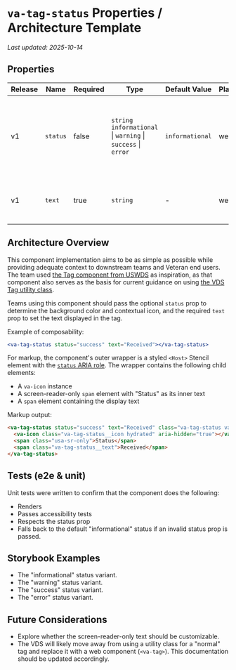 # `va-tag-status` Properties / Architecture Template
_Last updated: 2025-10-14_

## Properties

| Release | Name     | Required | Type                                                             | Default Value   | Platform | Description                                                                      |
|---------|----------|----------|------------------------------------------------------------------|-----------------|----------|----------------------------------------------------------------------------------|
| v1      | `status` | false    | `string`    `informational` \| `warning` \| `success` \| `error` | `informational` | web      | The status variant of the tag. Determines the background color and icon. One of  |
| v1      | `text`   | true     | `string`                                                         | -               | web      | The text to be displayed in the tag element.                                     |                                                     |

## Architecture Overview

This component implementation aims to be as simple as possible while providing adequate context to downstream teams and Veteran end users. The team used [the Tag component from USWDS](https://designsystem.digital.gov/components/tag/) as inspiration, as that component also serves as the basis for current guidance on using [the VDS Tag utility class](https://design.va.gov/components/tag).

Teams using this component should pass the optional `status` prop to determine the background color and contextual icon, and the required `text` prop to set the text displayed in the tag.

Example of composability:
```jsx
<va-tag-status status="success" text="Received"></va-tag-status>
```

For markup, the component's outer wrapper is a styled `<Host>` Stencil element with the [`status` ARIA role](https://developer.mozilla.org/en-US/docs/Web/Accessibility/ARIA/Reference/Roles/status_role). The wrapper contains the following child elements:
- A `va-icon` instance
- A screen-reader-only `span` element with "Status" as its inner text
- A `span` element containing the display text 

Markup output:
```html
<va-tag-status status="success" text="Received" class="va-tag-status va-tag-status--success hydrated" role="status">
  <va-icon class="va-tag-status__icon hydrated" aria-hidden="true"></va-icon>
  <span class="usa-sr-only">Status</span>
  <span class="va-tag-status__text">Received</span>
</va-tag-status>
```

## Tests (e2e & unit)

Unit tests were written to confirm that the component does the following:
- Renders
- Passes accessibility tests
- Respects the status prop
- Falls back to the default "informational" status if an invalid status prop is passed.

## Storybook Examples

- The "informational" status variant.
- The "warning" status variant.
- The "success" status variant.
- The "error" status variant.

## Future Considerations

- Explore whether the screen-reader-only text should be customizable.
- The VDS will likely move away from using a utility class for a "normal" tag and replace it with a web component (`<va-tag>`). This documentation should be updated accordingly.

